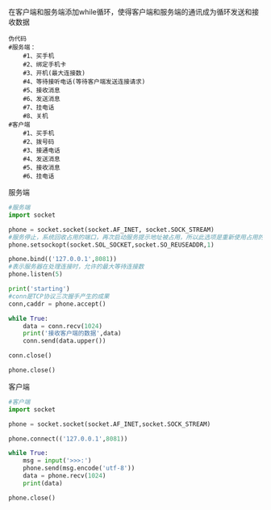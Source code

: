 在客户端和服务端添加while循环，使得客户端和服务端的通讯成为循环发送和接收数据

    伪代码
    #服务端：
        #1、买手机
        #2、绑定手机卡
        #3、开机(最大连接数)
        #4、等待接听电话(等待客户端发送连接请求)
        #5、接收消息
        #6、发送消息
        #7、挂电话
        #8、关机
    #客户端
    	#1、买手机
        #2、拨号码
        #3、接通电话
        #4、发送消息
        #5、接收消息
        #6、挂电话

服务端

```python
#服务端
import socket

phone = socket.socket(socket.AF_INET, socket.SOCK_STREAM)
#服务停止，系统回收占用的端口，再次启动服务提示地址被占用，所以此选项是重新使用占用的端口地址，SOL_SOCKET表示通用套接字选项，里面存放着很多套接字功能，1表示将SO_REUSEADDR标记为TRUE，操作系统会在服务器socket被关闭或服务器进程终止后马上释放该服务器的端口，否则操作系统会保留几分钟该端口
phone.setsockopt(socket.SOL_SOCKET,socket.SO_REUSEADDR,1)

phone.bind(('127.0.0.1',8081))
#表示服务器在处理连接时，允许的最大等待连接数
phone.listen(5)

print('starting')
#conn是TCP协议三次握手产生的成果
conn,caddr = phone.accept()

while True:
    data = conn.recv(1024)
    print('接收客户端的数据',data)
    conn.send(data.upper())

conn.close()

phone.close()
```

客户端

```python
#客户端
import socket

phone = socket.socket(socket.AF_INET,socket.SOCK_STREAM)

phone.connect(('127.0.0.1',8081))

while True:
    msg = input('>>>:')
    phone.send(msg.encode('utf-8'))
    data = phone.recv(1024)
    print(data)

phone.close()
```